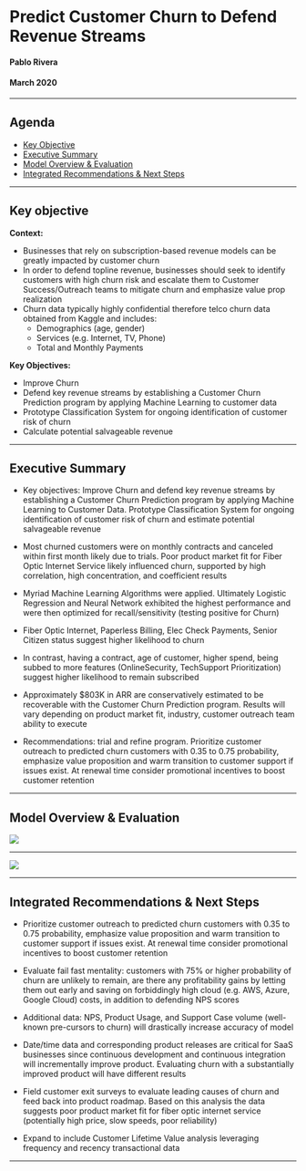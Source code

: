 # Predict Customer Churn to Defend Revenue Streams
#### Pablo Rivera
#### March 2020

---


## Agenda
- [Key Objective](#Key-Objective)
- [Executive Summary](#Executive-Summary)
- [Model Overview & Evaluation](#Model-Overview-&-Evaluation)
- [Integrated Recommendations & Next Steps](#Integrated-Findings)

---

## Key objective

<B>Context:</B><br>
- Businesses that rely on subscription-based revenue models can be greatly impacted by customer churn
- In order to defend topline revenue, businesses should seek to identify customers with high churn risk and escalate them to Customer Success/Outreach teams to mitigate churn and emphasize value prop realization
- Churn data typically highly confidential therefore telco churn data obtained from Kaggle and includes:
    - Demographics (age, gender)
    - Services (e.g. Internet, TV, Phone)
    - Total and Monthly Payments



<B>Key Objectives:</B>
- Improve Churn
- Defend key revenue streams by establishing a Customer Churn Prediction program by applying Machine Learning to customer data
- Prototype Classification System for ongoing identification of customer risk of churn
- Calculate potential salvageable revenue


---


## Executive Summary

- Key objectives: Improve Churn and defend key revenue streams by establishing a Customer Churn Prediction program by applying Machine Learning to Customer Data.  Prototype Classification System for ongoing identification of customer risk of churn and estimate potential salvageable revenue

- Most churned customers were on monthly contracts and canceled within first month likely due to trials. Poor product market fit for Fiber Optic Internet Service likely influenced churn, supported by high correlation, high concentration, and coefficient results

- Myriad Machine Learning Algorithms were applied.  Ultimately Logistic Regression and Neural Network exhibited the highest performance and were then optimized for recall/sensitivity (testing positive for Churn)

- Fiber Optic Internet, Paperless Billing, Elec Check Payments, Senior Citizen status suggest higher likelihood to churn

- In contrast, having a contract, age of customer, higher spend, being subbed to more features (OnlineSecurity, TechSupport Prioritization) suggest higher likelihood to remain subscribed

- Approximately $803K in ARR are conservatively estimated to be recoverable with the Customer Churn Prediction program.  Results will vary depending on product market fit, industry, customer outreach team ability to execute

- Recommendations: trial and refine program. Prioritize customer outreach to predicted churn customers with 0.35 to 0.75 probability, emphasize value proposition and warm transition to customer support if issues exist.  At renewal time consider promotional incentives to boost customer retention


---



## Model Overview & Evaluation


<img src=https://i.imgur.com/B4PFDvL.jpg>


---


<img src=https://i.imgur.com/wG8Yl8B.jpg>



---


## Integrated Recommendations & Next Steps

- Prioritize customer outreach to predicted churn customers with 0.35 to 0.75 probability, emphasize value proposition and warm transition to customer support if issues exist.  At renewal time consider promotional incentives to boost customer retention

- Evaluate fail fast mentality: customers with 75% or higher probability of churn are unlikely to remain, are there any profitability gains by letting them out early and saving on forbiddingly high cloud (e.g. AWS, Azure, Google Cloud) costs, in addition to defending NPS scores

- Additional data: NPS, Product Usage, and Support Case volume (well-known pre-cursors to churn) will drastically increase accuracy of model

- Date/time data and corresponding product releases are critical for SaaS businesses since continuous development and continuous integration will incrementally improve product.  Evaluating churn with a substantially improved product will have different results

- Field customer exit surveys to evaluate leading causes of churn and feed back into product roadmap.  Based on this analysis the data suggests poor product market fit for fiber optic internet service (potentially high price, slow speeds, poor reliability)

- Expand to include Customer Lifetime Value analysis leveraging frequency and recency transactional data

---
